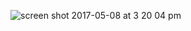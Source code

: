 ![screen shot 2017-05-08 at 3 20 04 pm](https://cloud.githubusercontent.com/assets/20784807/25827837/fa6997c2-3401-11e7-8370-1ff78e1ea031.png)
